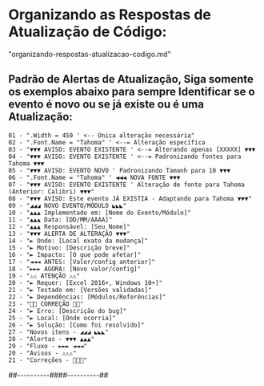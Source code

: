# Organizando as Respostas de Atualização de Código:
"organizando-respostas-atualizacao-codigo.md"


## **Padrão de Alertas de Atualização,  Siga somente os exemplos abaixo para sempre Identificar se o evento é novo ou se já existe ou é uma Atualização:**

```plaintext
01 - ".Width = 450 ' <-- Única alteração necessária"
02 - ".Font.Name = "Tahoma" ' <--= Alteração específica
03 - "▼▼▼ AVISO: EVENTO EXISTENTE ' <--= Alterando apenas [XXXXX] ▼▼▼
04 - "▼▼▼ AVISO: EVENTO EXISTENTE ' <--= Padronizando fontes para Tahoma ▼▼▼
05 - "▼▼▼ AVISO: EVENTO NOVO ' Padronizando Tamanh para 10 ▼▼▼
06 - ".Font.Name = "Tahoma" ' ◀◀◀ NOVA FONTE ▼▼▼
07 - "▼▼▼ AVISO: EVENTO EXISTENTE ' Alteração de fonte para Tahoma (Anterior: Calibri) ▼▼▼"
08 - "▼▼▼ AVISO: Este evento JÁ EXISTIA - Adaptando para Tahoma ▼▼▼"
09 - "◢◢◢ NOVO EVENTO/MÓDULO ◣◣◣"
10 - "▲▲▲ Implementado em: [Nome do Evento/Módulo]"
11 - "▲▲▲ Data: [DD/MM/AAAA]"
12 - "▲▲▲ Responsável: [Seu Nome]"
13 - "▼▼▼ ALERTA DE ALTERAÇÃO ▼▼▼"
14 - "► Onde: [Local exato da mudança]"
15 - "► Motivo: [Descrição breve]"
16 - "► Impacto: [O que pode afetar]"
17 - "◄◄◄ ANTES: [Valor/config anterior]"
18 - "►►► AGORA: [Novo valor/config]"
19 - "⚠️⚠️ ATENÇÃO ⚠️⚠️"
20 - "► Requer: [Excel 2016+, Windows 10+]"
21 - "► Testado em: [Versões validadas]"
22 - "► Dependências: [Módulos/Referências]"
23 - "🔧🔧 CORREÇÃO 🔧🔧"
24 - "► Erro: [Descrição do bug]"
25 - "► Local: [Onde ocorria]"
26 - "► Solução: [Como foi resolvido]"
27 - "Novos itens - ◢◢◢ ◣◣◣"
28 - "Alertas - ▼▼▼ ▲▲▲"
29 - "Fluxo - ►►► ◄◄◄"
20 - "Avisos - ⚠️⚠️⚠️"
21 - "Correções - 🔧🔧🔧"
```

##----------####----------##
